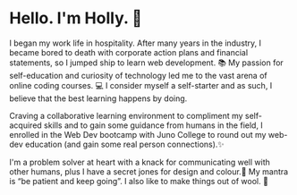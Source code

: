 # Hello. I'm Holly. 👋 
I began my work life in hospitality. After many years in the industry, I became bored to death with corporate action plans and financial statements, so I jumped ship to learn web development. 📚  My passion for self-education and curiosity of technology led me to the vast arena of online coding courses. 💻 
I consider myself a self-starter and as such, I believe that the best learning happens by doing.

Craving a collaborative learning environment to compliment my self-acquired skills and to gain some guidance from humans in the field, I enrolled in the Web Dev bootcamp with Juno College to round out my web-dev education (and gain some real person connections).✨ 

I'm a problem solver at heart with a knack for communicating well with other humans, plus I have a secret jones for design and colour.🌈 
My mantra is “be patient and keep going”. I also like to make things out of wool. 🧣


